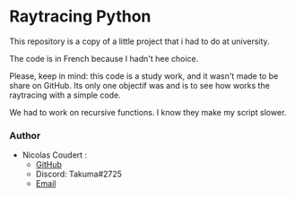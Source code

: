 # Raytracing Python
This repository is a copy of a little project that i had to do at university.

The code is in French because I hadn't hee choice.

Please, keep in mind: this code is a study work, and it wasn't made to be share on GitHub.
Its only one objectif was and is to see how works the raytracing with a simple code.

We had to work on recursive functions. I know they make my script slower.

### Author
* Nicolas Coudert :
  * [GitHub](https://github.com/nicolasCDT)
  * Discord: Takuma#2725
  * [Email](mailto:nicolas@coudert.pro)
